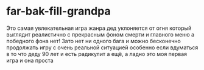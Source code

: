 # far-bak-fill-grandpa
Это самая увлекательная игра жанра дед уклоняется от огня который выглядит реалистично с прекрасным фоном смерти и главного меню а победного фона нет! Зато нет ни одного бага и можно бесконечно продолжать игру с очень реальной ситуацией особенно если вдуматься в то что деду 90 лет и есть радикулит а ещё, а ладно это моя первая игра и она проста 
